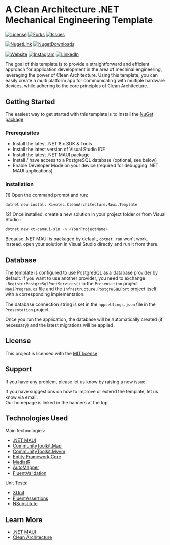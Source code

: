 <!-- Project Shields & URLs -->
[github_build-shield]: https://img.shields.io/badge/
[license-shield]: https://img.shields.io/github/license/XivotecGmbH/CleanArchitecture.MechanicalEngineering
[license-url]: https://github.com/XivotecGmbH/CleanArchitecture.Maui/blob/master/LICENSE
[contributors-url]: https://github.com/XivotecGmbH/CleanArchitecture.MechanicalEngineering/graphs/contributors
[forks-shield]: https://img.shields.io/github/forks/XivotecGmbH/CleanArchitecture.MechanicalEngineering
[forks-url]: https://github.com/XivotecGmbH/CleanArchitecture.MechanicalEngineering/network/members
[issues-shield]: https://img.shields.io/github/issues/XivotecGmbH/CleanArchitecture.MechanicalEngineering
[issues-url]: https://github.com/XivotecGmbH/CleanArchitecture.MechanicalEngineering/issues

[nuget-shield]: https://img.shields.io/nuget/v/Xivotec.CleanArchitecture.Maui.Template?label=NuGet
[nuget-url]: https://www.nuget.org/packages/Xivotec.CleanArchitecture.Maui.Template
[nuget-d-shield]: https://img.shields.io/nuget/dt/Xivotec.CleanArchitecture.Maui.Template?label=Downloads
[nuget-d-url]: https://www.nuget.org/packages/Xivotec.CleanArchitecture.Maui.Template

[website-shield]: https://img.shields.io/badge/Xivotec-blue
[website-url]: https://xivotec.com/
[instagram-shield]: https://img.shields.io/badge/Xivotec-blue?logo=instagram&logoColor=white
[instagram-url]: https://www.instagram.com/xivotec
[linkedin-shield]: https://img.shields.io/badge/Xivotec-blue?logo=linkedin&logoColor=white
[linkedin-url]: https://de.linkedin.com/company/xivotec

# A Clean Architecture .NET Mechanical Engineering Template
[![License][license-shield]][license-url]
[![Forks][forks-shield]][forks-url]
[![Issues][issues-shield]][issues-url]

[![NugetLink][nuget-shield]][nuget-url]
[![NugetDownloads][nuget-d-shield]][nuget-d-url]

[![Website][website-shield]][website-url]
[![Instagram][instagram-shield]][instagram-url]
[![LinkedIn][linkedin-shield]][linkedin-url]

The goal of this template is to provide a straightforward and efficient approach for application development in the area of mechinal engineering, leveraging the power of Clean Architecture.
Using this template, you can easily create a multi platform app for communicating with multiple hardware devices, while adhering to the core principles of Clean Architecture.

## Getting Started
The easiest way to get started with this template is to install the [NuGet package][nuget-d-url]

### Prerequisites
- Install the latest .NET 8.x SDK & Tools
- Install the latest version of Visual Studio IDE
- Install the latest .NET MAUI package
- Install / have access to a PostgreSQL database (optional, see below)
- Enable Developer Mode on your device (required for debugging .NET MAUI applications)

### Installation
[1] Open the command prompt and run:

```bash
dotnet new install Xivotec.CleanArchitecture.Maui.Template
```

[2] Once installed, create a new solution in your project folder or from Visual Studio :

```bash
dotnet new xt-camaui-sln -n <YourProjectName>
```

Because .NET MAUI is packaged by default, `dotnet run` won't work.  
Instead, open your solution in Visual Studio directly and run it from there.

## Database

The template is configured to use PostgreSQL as a database provider by default. If you want to use another provider, you need to exchange `.RegisterPostgreSqlPortServices()`
in the `Presentation` project `MauiProgram.cs` file and the `Infrastructure.PostgreSQLPort` project itself with a corresponding implementation.

The database connection string is set in the `appsettings.json` file in the `Presentation` project.

Once you run the application, the database will be automatically created (if necessary) and the latest migrations will be applied.

## License

This project is licensed with the [MIT license](LICENSE).

## Support

If you have any problem, please let us know by raising a new issue.

If you have suggestions on how to improve or extend the template, let us know via email.  
Our homepage is linked in the banners at the top.

## Technologies Used

Main technologies:
* [.NET MAUI](https://learn.microsoft.com/en-us/dotnet/maui/)
* [CommunityToolkit.Maui](https://github.com/CommunityToolkit/Maui)
* [CommunityToolkit.Mvvm](https://learn.microsoft.com/de-de/dotnet/communitytoolkit/mvvm/)
* [Entity Framework Core](https://docs.microsoft.com/en-us/ef/core/)
* [MediatR](https://github.com/jbogard/MediatR)
* [AutoMapper](https://automapper.org/)
* [FluentValidation](https://fluentvalidation.net/)

Unit Tests:  
* [XUnit](https://xunit.net/)
* [FluentAssertions](https://fluentassertions.com/)
* [NSubstitute](https://nsubstitute.github.io/)

## Learn More

* [.NET MAUI](https://learn.microsoft.com/en-us/dotnet/maui/)
* [Clean Architecture](https://blog.cleancoder.com/uncle-bob/2012/08/13/the-clean-architecture.html)
